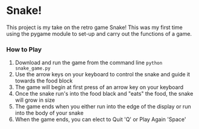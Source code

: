 # Snake!

This project is my take on the retro game Snake! This was my first time using the pygame module to set-up and carry out the functions of a game.

### How to Play
1. Download and run the game from the command line `python snake_game.py`
2. Use the arrow keys on your keyboard to control the snake and guide it towards the food block
3. The game will begin at first press of an arrow key on your keyboard
4. Once the snake run's into the food black and "eats" the food, the snake will grow in size
5. The game ends when you either run into the edge of the display or run into the body of your snake
6. When the game ends, you can elect to Quit 'Q' or Play Again 'Space'
